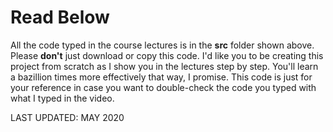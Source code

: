 # Read Below


All the code typed in the course lectures is in the <strong>src</strong> folder shown above. 
Please <strong>don't</strong> just download or copy this code. I'd like you to be creating this project from scratch as I show you in the lectures step by step. You'll learn a bazillion times more effectively that way, I promise. This code is just for your reference in case you want to double-check the code you typed with what I typed in the video. 


LAST UPDATED: MAY 2020
